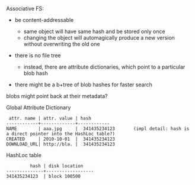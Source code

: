 Associative FS:

 - be content-addressable
   - same object will have same hash and be stored only once
   - changing the object will automagically produce a new version without overwriting the old one

 - there is no file tree
   - instead, there are attribute dictionaries, which point to a particular blob hash

 - there might be a b+tree of blob hashes for faster search


blobs might point back at their metadata?


Global Attribute Dictionary
```
 attr. name | attr. value | hash
------------+-------------+------------
NAME        | aaa.jpg     |  341435234123       (impl detail: hash is a direct pointer into the HashLoc table?)
CREATED     | 2010-10-01  |  341435234123
DOWNLOAD_URL| http://bla. |  341435234123
```

HashLoc table
```
         hash | disk location
--------------+------------------
341435234123  | block 100500
```
